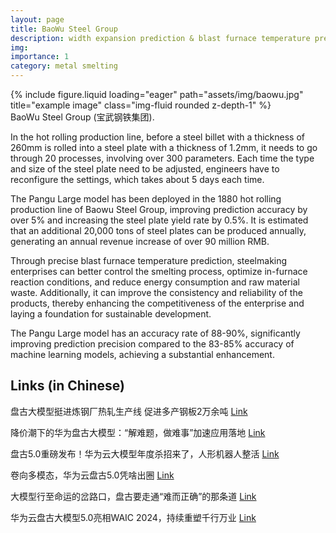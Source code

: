 ```yaml
---
layout: page
title: BaoWu Steel Group
description: width expansion prediction & blast furnace temperature prediction
img:
importance: 1
category: metal smelting
---
```


<div class="row justify-content-center">
    <div class="col-sm-4 mt-3 mt-md-0">
        {% include figure.liquid loading="eager" path="assets/img/baowu.jpg" title="example image" class="img-fluid rounded z-depth-1" %}
    </div>
</div>
<div class="caption">
    BaoWu Steel Group (宝武钢铁集团).
</div>


In the hot rolling production line, before a steel billet with a thickness of 260mm is rolled into a steel plate with a thickness of 1.2mm, it needs to go through 20 processes, involving over 300 parameters. Each time the type and size of the steel plate need to be adjusted, engineers have to reconfigure the settings, which takes about 5 days each time.

The Pangu Large model has been deployed in the 1880 hot rolling production line of Baowu Steel Group, improving prediction accuracy by over 5% and increasing the steel plate yield rate by 0.5%. It is estimated that an additional 20,000 tons of steel plates can be produced annually, generating an annual revenue increase of over 90 million RMB.


Through precise blast furnace temperature prediction, steelmaking enterprises can better control the smelting process, optimize in-furnace reaction conditions, and reduce energy consumption and raw material waste. Additionally, it can improve the consistency and reliability of the products, thereby enhancing the competitiveness of the enterprise and laying a foundation for sustainable development.

The Pangu Large model has an accuracy rate of 88-90%, significantly improving prediction precision compared to the 83-85% accuracy of machine learning models, achieving a substantial enhancement.

<div class="publications">
    <h2>Links (in Chinese)</h2>
    <p>盘古大模型挺进炼钢厂热轧生产线 促进多产钢板2万余吨 <a href="https://baijiahao.baidu.com/s?id=1802468909535655909&wfr=spider&for=pc">Link</a></p>
    <p>降价潮下的华为盘古大模型：“解难题，做难事”加速应用落地 <a href="https://www.163.com/dy/article/J587RCGO0519APGA.html">Link</a></p>
    <p>盘古5.0重磅发布！华为云大模型年度杀招来了，人形机器人整活 <a href="https://baijiahao.baidu.com/s?id=1802483661386375228&wfr=spider&for=pc">Link</a></p>
    <p>卷向多模态，华为云盘古5.0凭啥出圈 <a href="https://baijiahao.baidu.com/s?id=1802561144661027620&wfr=spider&for=pc">Link</a></p>
    <p>大模型行至命运的岔路口，盘古要走通“难而正确”的那条道 <a href="http://k.sina.com.cn/article_1893587210_70ddd90a0010164xe.html">Link</a></p>
    <p>华为云盘古大模型5.0亮相WAIC 2024，持续重塑千行万业 <a href="https://bbs.huaweicloud.com/blogs/430489">Link</a></p>
</div>


